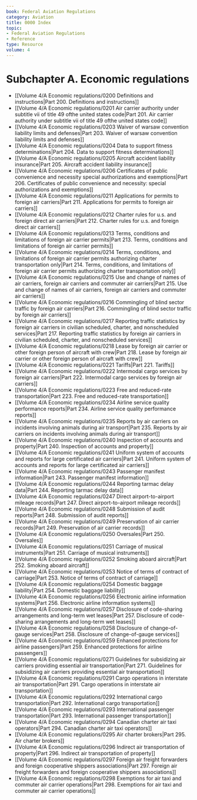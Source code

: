 ```yaml
---
book: Federal Aviation Regulations
category: Aviation
title: 0000 Index
topic:
- Federal Aviation Regulations
- Reference
type: Resource
volume: 4
---
```


# Subchapter A. Economic regulations

- [[Volume 4/A Economic regulations/0200 Definitions and instructions|Part 200. Definitions and instructions]]
- [[Volume 4/A Economic regulations/0201 Air carrier authority under subtitle vii of title 49 ofthe united states code|Part 201. Air carrier authority under subtitle vii of title 49 ofthe united states code]]
- [[Volume 4/A Economic regulations/0203 Waiver of warsaw convention liability limits and defenses|Part 203. Waiver of warsaw convention liability limits and defenses]]
- [[Volume 4/A Economic regulations/0204 Data to support fitness determinations|Part 204. Data to support fitness determinations]]
- [[Volume 4/A Economic regulations/0205 Aircraft accident liability insurance|Part 205. Aircraft accident liability insurance]]
- [[Volume 4/A Economic regulations/0206 Certificates of public convenience and necessity  special authorizations and exemptions|Part 206. Certificates of public convenience and necessity: special authorizations and exemptions]]
- [[Volume 4/A Economic regulations/0211 Applications for permits to foreign air carriers|Part 211. Applications for permits to foreign air carriers]]
- [[Volume 4/A Economic regulations/0212 Charter rules for u.s. and foreign direct air carriers|Part 212. Charter rules for u.s. and foreign direct air carriers]]
- [[Volume 4/A Economic regulations/0213 Terms, conditions and limitations of foreign air carrier permits|Part 213. Terms, conditions and limitations of foreign air carrier permits]]
- [[Volume 4/A Economic regulations/0214 Terms, conditions, and limitations of foreign air carrier permits authorizing charter transportation only|Part 214. Terms, conditions, and limitations of foreign air carrier permits authorizing charter transportation only]]
- [[Volume 4/A Economic regulations/0215 Use and change of names of air carriers, foreign air carriers and commuter air carriers|Part 215. Use and change of names of air carriers, foreign air carriers and commuter air carriers]]
- [[Volume 4/A Economic regulations/0216 Commingling of blind sector traffic by foreign air carriers|Part 216. Commingling of blind sector traffic by foreign air carriers]]
- [[Volume 4/A Economic regulations/0217 Reporting traffic statistics by foreign air carriers in civilian scheduled, charter, and nonscheduled services|Part 217. Reporting traffic statistics by foreign air carriers in civilian scheduled, charter, and nonscheduled services]]
- [[Volume 4/A Economic regulations/0218 Lease by foreign air carrier or other foreign person of aircraft with crew|Part 218. Lease by foreign air carrier or other foreign person of aircraft with crew]]
- [[Volume 4/A Economic regulations/0221 Tariffs|Part 221. Tariffs]]
- [[Volume 4/A Economic regulations/0222 Intermodal cargo services by foreign air carriers|Part 222. Intermodal cargo services by foreign air carriers]]
- [[Volume 4/A Economic regulations/0223 Free and reduced-rate transportation|Part 223. Free and reduced-rate transportation]]
- [[Volume 4/A Economic regulations/0234 Airline service quality performance reports|Part 234. Airline service quality performance reports]]
- [[Volume 4/A Economic regulations/0235 Reports by air carriers on incidents involving animals during air transport|Part 235. Reports by air carriers on incidents involving animals during air transport]]
- [[Volume 4/A Economic regulations/0240 Inspection of accounts and property|Part 240. Inspection of accounts and property]]
- [[Volume 4/A Economic regulations/0241 Uniform system of accounts and reports for large certificated air carriers|Part 241. Uniform system of accounts and reports for large certificated air carriers]]
- [[Volume 4/A Economic regulations/0243 Passenger manifest information|Part 243. Passenger manifest information]]
- [[Volume 4/A Economic regulations/0244 Reporting tarmac delay data|Part 244. Reporting tarmac delay data]]
- [[Volume 4/A Economic regulations/0247 Direct airport-to-airport mileage records|Part 247. Direct airport-to-airport mileage records]]
- [[Volume 4/A Economic regulations/0248 Submission of audit reports|Part 248. Submission of audit reports]]
- [[Volume 4/A Economic regulations/0249 Preservation of air carrier records|Part 249. Preservation of air carrier records]]
- [[Volume 4/A Economic regulations/0250 Oversales|Part 250. Oversales]]
- [[Volume 4/A Economic regulations/0251 Carriage of musical instruments|Part 251. Carriage of musical instruments]]
- [[Volume 4/A Economic regulations/0252 Smoking aboard aircraft|Part 252. Smoking aboard aircraft]]
- [[Volume 4/A Economic regulations/0253 Notice of terms of contract of carriage|Part 253. Notice of terms of contract of carriage]]
- [[Volume 4/A Economic regulations/0254 Domestic baggage liability|Part 254. Domestic baggage liability]]
- [[Volume 4/A Economic regulations/0256 Electronic airline information systems|Part 256. Electronic airline information systems]]
- [[Volume 4/A Economic regulations/0257 Disclosure of code-sharing arrangements and long-term wet leases|Part 257. Disclosure of code-sharing arrangements and long-term wet leases]]
- [[Volume 4/A Economic regulations/0258 Disclosure of change-of-gauge services|Part 258. Disclosure of change-of-gauge services]]
- [[Volume 4/A Economic regulations/0259 Enhanced protections for airline passengers|Part 259. Enhanced protections for airline passengers]]
- [[Volume 4/A Economic regulations/0271 Guidelines for subsidizing air carriers providing essential air transportation|Part 271. Guidelines for subsidizing air carriers providing essential air transportation]]
- [[Volume 4/A Economic regulations/0291 Cargo operations in interstate air transportation|Part 291. Cargo operations in interstate air transportation]]
- [[Volume 4/A Economic regulations/0292 International cargo transportation|Part 292. International cargo transportation]]
- [[Volume 4/A Economic regulations/0293 International passenger transportation|Part 293. International passenger transportation]]
- [[Volume 4/A Economic regulations/0294 Canadian charter air taxi operators|Part 294. Canadian charter air taxi operators]]
- [[Volume 4/A Economic regulations/0295 Air charter brokers|Part 295. Air charter brokers]]
- [[Volume 4/A Economic regulations/0296 Indirect air transportation of property|Part 296. Indirect air transportation of property]]
- [[Volume 4/A Economic regulations/0297 Foreign air freight forwarders and foreign cooperative shippers associations|Part 297. Foreign air freight forwarders and foreign cooperative shippers associations]]
- [[Volume 4/A Economic regulations/0298 Exemptions for air taxi and commuter air carrier operations|Part 298. Exemptions for air taxi and commuter air carrier operations]]